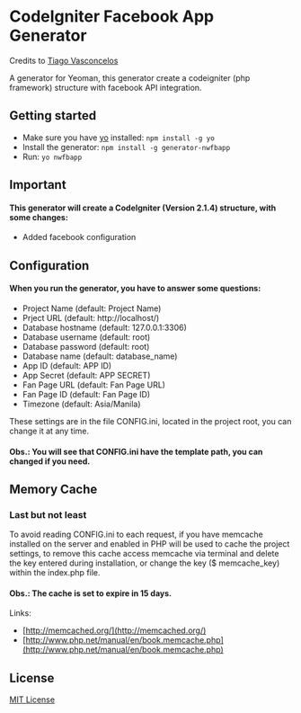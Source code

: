 # CodeIgniter Facebook App Generator

Credits to [Tiago Vasconcelos](https://github.com/tisvasconcelos)

A generator for Yeoman, this generator create a codeigniter (php framework) structure with facebook API integration.

## Getting started
- Make sure you have [yo](https://github.com/yeoman/yo) installed:
    `npm install -g yo`
- Install the generator: `npm install -g generator-nwfbapp`
- Run: `yo nwfbapp`

## Important

#### This generator will create a CodeIgniter (Version 2.1.4) structure, with some changes:

- Added facebook configuration


## Configuration

#### When you run the generator, you have to answer some questions:

- Project Name (default: Project Name)
- Prject URL (default: http://localhost/)
- Database hostname (default: 127.0.0.1:3306)
- Database username (default: root)
- Database password (default: root)
- Database name (default: database_name)
- App ID (default: APP ID)
- App Secret (default: APP SECRET)
- Fan Page URL (default: Fan Page URL)
- Fan Page ID (default: Fan Page ID)
- Timezone (default: Asia/Manila)

These settings are in the file CONFIG.ini, located in the project root, you can change it at any time.

#### Obs.: You will see that CONFIG.ini have the template path, you can changed if you need.

## Memory Cache

### Last but not least

To avoid reading CONFIG.ini to each request, if you have memcache installed on the server and enabled in PHP will be used to cache the project settings, to remove this cache access memcache via terminal and delete the key entered during installation, or change the key ($ memcache_key) within the index.php file.

#### Obs.: The cache is set to expire in 15 days.

Links:

- [http://memcached.org/](http://memcached.org/)
- [http://www.php.net/manual/en/book.memcache.php](http://www.php.net/manual/en/book.memcache.php)

## License
[MIT License](http://en.wikipedia.org/wiki/MIT_License)
